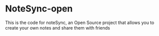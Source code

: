 # NoteSync-open
This is the code for noteSync, an Open Source project that allows you to create your own notes and share them with friends

